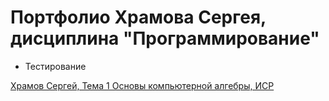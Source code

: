 # Портфолио Храмова Сергея, дисциплина "Программирование"

* Тестирование

<a href="https://yadi.sk/i/gilFTxnqFQ_4-Q">Храмов Сергей, Тема 1 Основы компьютерной алгебры, ИСР</a>
